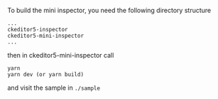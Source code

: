 To build the mini inspector, you need the following directory structure

```
...
ckeditor5-inspector
ckeditor5-mini-inspector
...
```

then in ckeditor5-mini-inspector call

```
yarn
yarn dev (or yarn build)
```

and visit the sample in `./sample`
